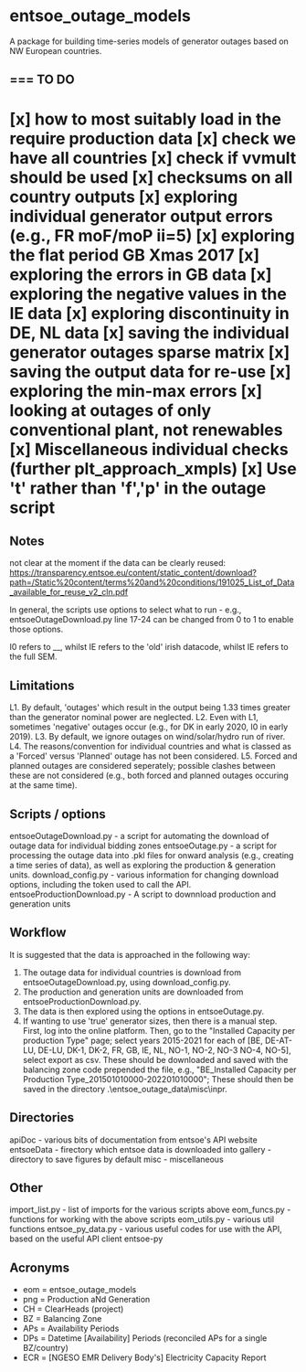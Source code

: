 # entsoe_outage_models

A package for building time-series models of generator outages
based on NW European countries.

===
TO DO
---
[x] how to most suitably load in the require production data
[x] check we have all countries 
[x] check if vvmult should be used
[x] checksums on all country outputs
[x] exploring individual generator output errors (e.g., FR moF/moP ii=5)
[x] exploring the flat period GB Xmas 2017
[x] exploring the errors in GB data
[x] exploring the negative values in the IE data
[x] exploring discontinuity in DE, NL data
[x] saving the individual generator outages sparse matrix
[x] saving the output data for re-use
[x] exploring the min-max errors
[x] looking at outages of only conventional plant, not renewables
[x] Miscellaneous individual checks (further plt_approach_xmpls)
[x] Use 't' rather than 'f','p' in the outage script
===


Notes
---

not clear at the moment if the data can be clearly reused:
https://transparency.entsoe.eu/content/static_content/download?path=/Static%20content/terms%20and%20conditions/191025_List_of_Data_available_for_reuse_v2_cln.pdf

In general, the scripts use options to select what to run - e.g.,
entsoeOutageDownload.py line  17-24 can be changed from 0 to 1
to enable those options.

I0 refers to __, whilst IE refers to the 'old' irish datacode,
whilst IE refers to the full SEM.

Limitations
---
L1. By default, 'outages' which result in the output being 1.33
  times greater than the generator nominal power are neglected.
L2. Even with L1, sometimes 'negative' outages occur (e.g., for
  DK in early 2020, I0 in early 2019).
L3. By default, we ignore outages on wind/solar/hydro run of river.
L4. The reasons/convention for individual countries and what is
  classed as a 'Forced' versus 'Planned' outage has not been
  considered.
L5. Forced and planned outages are considered seperately; possible
  clashes between these are not considered (e.g., both forced and
  planned outages occuring at the same time).
  


Scripts / options
---
entsoeOutageDownload.py - a script for automating the download of 
    outage data for individual bidding zones
entsoeOutage.py - a script for processing the outage data into .pkl
    files for onward analysis (e.g., creating a time series of
    data), as well as exploring the production & generation units.
download_config.py - various information for changing download options,
    including the token used to call the API.
entsoeProductionDownload.py - A script to downnload production and 
    generation units


Workflow
---
It is suggested that the data is approached in the following way:
1. The outage data for individual countries is download from 
  entsoeOutageDownload.py, using download_config.py.
2. The production and generation units are downloaded from
  entsoeProductionDownload.py.
3. The data is then explored using the options in entsoeOutage.py.
4. If wanting to use 'true' generator sizes, then there is a manual
  step. First, log into the online platform. Then, go to the "Installed
  Capacity per production Type" page; select years 2015-2021 for each
  of [BE, DE-AT-LU, DE-LU, DK-1, DK-2, FR, GB, IE, NL, NO-1, NO-2, NO-3
  NO-4, NO-5], select export as csv. These should be downloaded and 
  saved with the balancing zone code prepended the file, e.g.,
  "BE_Installed Capacity per Production Type_201501010000-202201010000";
  These should then be saved in the directory .\entsoe_outage_data\misc\inpr\.


Directories
---
apiDoc - various bits of documentation from entsoe's API website
entsoeData - firectory which entsoe data is downloaded into
gallery - directory to save figures by default
misc - miscellaneous


Other
---
import_list.py - list of imports for the various scripts above
eom_funcs.py - functions for working with the above scripts
eom_utils.py - various util functions
entsoe_py_data.py - various useful codes for use with the API,
    based on the useful API client entsoe-py


Acronyms
---
- eom = entsoe_outage_models
- png = Production aNd Generation
- CH = ClearHeads (project)
- BZ = Balancing Zone
- APs = Availability Periods
- DPs = Datetime [Availability] Periods (reconciled APs for a single BZ/country)
- ECR = [NGESO EMR Delivery Body's] Electricity Capacity Report

